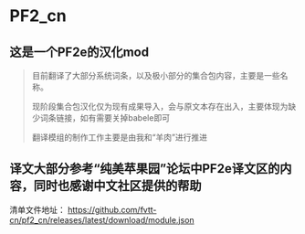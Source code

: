 # PF2_cn

## 这是一个PF2e的汉化mod

> 目前翻译了大部分系统词条，以及极小部分的集合包内容，主要是一些名称。
> 
> 现阶段集合包汉化仅为现有成果导入，会与原文本存在出入，主要体现为缺少词条链接，如有需要关掉babele即可
> 
> 翻译模组的制作工作主要是由我和“羊肉”进行推进
>

## 译文大部分参考“纯美苹果园”论坛中PF2e译文区的内容，同时也感谢中文社区提供的帮助

清单文件地址： https://github.com/fvtt-cn/pf2_cn/releases/latest/download/module.json
